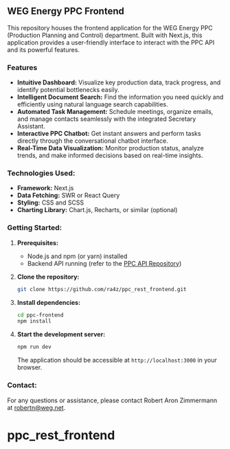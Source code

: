 ## WEG Energy PPC Frontend

This repository houses the frontend application for the WEG Energy PPC (Production Planning and Control) department. Built with Next.js, this application provides a user-friendly interface to interact with the PPC API and its powerful features.

### Features

* **Intuitive Dashboard:** Visualize key production data, track progress, and identify potential bottlenecks easily.
* **Intelligent Document Search:** Find the information you need quickly and efficiently using natural language search capabilities.
* **Automated Task Management:**  Schedule meetings, organize emails, and manage contacts seamlessly with the integrated Secretary Assistant.
* **Interactive PPC Chatbot:**  Get instant answers and perform tasks directly through the conversational chatbot interface.
* **Real-Time Data Visualization:**  Monitor production status, analyze trends, and make informed decisions based on real-time insights.

### Technologies Used:

* **Framework:** Next.js
* **Data Fetching:** SWR or React Query
* **Styling:** CSS and SCSS
* **Charting Library:** Chart.js, Recharts, or similar (optional)

### Getting Started:

1. **Prerequisites:**
   - Node.js and npm (or yarn) installed
   - Backend API running (refer to the [PPC API Repository](https://github.com/RA4Z/ppc_rest_api)) 

2. **Clone the repository:**
   ```bash
   git clone https://github.com/ra4z/ppc_rest_frontend.git
   ```

3. **Install dependencies:**
   ```bash
   cd ppc-frontend
   npm install 
   ```

4. **Start the development server:**
   ```bash
   npm run dev
   ```

   The application should be accessible at `http://localhost:3000` in your browser.

### Contact:

For any questions or assistance, please contact Robert Aron Zimmermann at robertn@weg.net.
# ppc_rest_frontend
